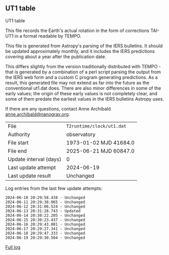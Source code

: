 
## UT1 table

UT1 table

This file records the Earth's actual rotation in the form of
corrections TAI-UT1 in a format readable by TEMPO.

This file is generated from Astropy's parsing of the IERS
bulletins. It should be updated approximately monthly, and it
includes the IERS predictions covering about a year after the
publication date.

This differs slightly from the version traditionally distributed
with TEMPO - that is generated by a combination of a perl script
parsing the output from the IERS web form and a custom C program
generating predictions. As a result, this generated file may not
extend as far into the future as the conventional ut1.dat does.
There are also minor differences in some of the early values; the
origin of these early values is not completely clear, and some of
them predate the earliest values in the IERS bulletins Astropy uses.

If there are any questions, contact Anne Archibald
<anne.archibald@nanograv.org>.

|     |     |
|:--- |:--- |
| File | `T2runtime/clock/ut1.dat` |
| Authority | observatory |
| File start | 1973-01-02 MJD 41684.0 |
| File end | 2025-06-21 MJD 60847.0 |
| Update interval (days) | 0 |
| Last update attempt | 2024-06-19 |
| Last update result | Unchanged |

Log entries from the last few update attempts:
```
2024-06-10 20:29:58.438 - Unchanged
2024-06-11 20:29:38.065 - Unchanged
2024-06-12 20:31:06.524 - Unchanged
2024-06-13 20:31:28.743 - Updated
2024-06-14 20:30:22.205 - Unchanged
2024-06-15 20:30:23.437 - Unchanged
2024-06-16 20:29:43.001 - Unchanged
2024-06-17 20:29:27.341 - Unchanged
2024-06-18 20:29:47.333 - Unchanged
2024-06-19 20:29:30.504 - Unchanged
```
[Full log](https://raw.githubusercontent.com/ipta/pulsar-clock-corrections/main/log/T2runtime/clock/ut1.dat.log)
